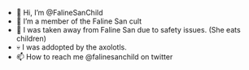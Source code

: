 - 👋 Hi, I’m @FalineSanChild
- 👀 I’m a member of the Faline San cult
- 🌱 I was taken away from Faline San due to safety issues. (She eats children)
- 💀 I was addopted by the axolotls. 
- 📫 How to reach me @falinesanchild on twitter

<!---
FalineSanChild/FalineSanChild is a ✨ special ✨ repository because its `README.md` (this file) appears on your GitHub profile.
You can click the Preview link to take a look at your changes.
--->
